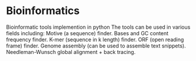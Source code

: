 # Bioinformatics
Bioinformatic tools implemention in python
The tools can be used in various fields including: 
Motive (a sequence) finder. 
Bases and GC content frequency finder. 
K-mer (sequence in k length) finder. ORF (open reading frame) finder. 
Genome assembly (can be used to assemble text snippets). 
Needleman-Wunsch global alignment + back tracing.
